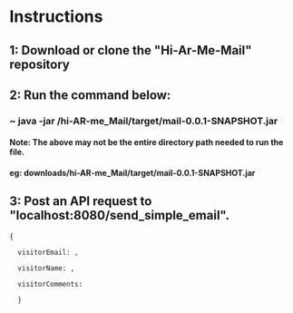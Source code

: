 # Instructions

## 1: Download or clone the "Hi-Ar-Me-Mail" repository

## 2: Run the command below:
### ~ java -jar /hi-AR-me_Mail/target/mail-0.0.1-SNAPSHOT.jar
  #### Note: The above may not be the entire directory path needed to run the file.
  ####  eg: downloads/hi-AR-me_Mail/target/mail-0.0.1-SNAPSHOT.jar

## 3: Post an API request to "localhost:8080/send_simple_email".
  
    {
    
      visitorEmail: , 
    
      visitorName: , 
    
      visitorComments: 
      
      }
    

   
   
   

